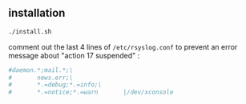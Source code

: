 ## installation

```bash
./install.sh
```

comment out the last 4 lines of `/etc/rsyslog.conf` to prevent an error message about "action 17 suspended" :

```bash
#daemon.*;mail.*;\ 
#       news.err;\
#       *.=debug;*.=info;\
#       *.=notice;*.=warn       |/dev/xconsole
```
